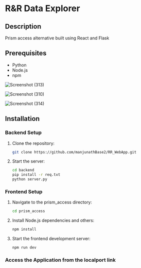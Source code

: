 # R&R Data Explorer

## Description
Prism access alternative built using React and Flask

## Prerequisites
- Python
- Node.js 
- npm

![Screenshot (313)](https://github.com/manjunathBase2/RR_WebApp/assets/146637969/7d1cbd71-d0b0-4bb1-b812-20c0d3b83216)

![Screenshot (310)](https://github.com/manjunathBase2/RR_WebApp/assets/146637969/7f48300e-8432-42fe-b9b9-1fafd9179223)

![Screenshot (314)](https://github.com/manjunathBase2/RR_WebApp/assets/146637969/fed253ef-75d8-40a7-93d1-ff94bf3da8e0)


## Installation

### Backend Setup
1. Clone the repository:
   ```bash
   git clone https://github.com/manjunathBase2/RR_WebApp.git
2. Start the server:
   ```bash
   cd backend
   pip install -r req.txt
   python server.py
### Frontend Setup
1. Navigate to the prism_access directory:
   ```bash
   cd prism_access
2. Install Node.js dependencies and others:
   ```bash
   npm install
3. Start the frontend development server:
   ```bash
   npm run dev

### Access the Application from the localport link

  

